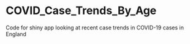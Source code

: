 # COVID_Case_Trends_By_Age
Code for shiny app looking at recent case trends in COVID-19 cases in England

